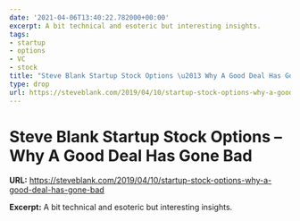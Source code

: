 ```yaml
---
date: '2021-04-06T13:40:22.782000+00:00'
excerpt: A bit technical and esoteric but interesting insights.
tags:
- startup
- options
- VC
- stock
title: "Steve Blank Startup Stock Options \u2013 Why A Good Deal Has Gone&nbsp;Bad"
type: drop
url: https://steveblank.com/2019/04/10/startup-stock-options-why-a-good-deal-has-gone-bad
---
```


# Steve Blank Startup Stock Options – Why A Good Deal Has Gone&nbsp;Bad

**URL:** https://steveblank.com/2019/04/10/startup-stock-options-why-a-good-deal-has-gone-bad

**Excerpt:** A bit technical and esoteric but interesting insights.

